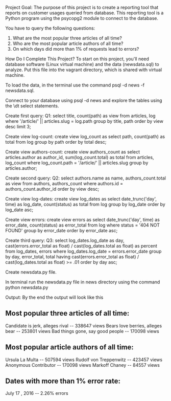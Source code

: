 Project Goal:
The purpose of this project is to create a reporting tool that reports 
on customer usages queried from database. This reporting tool is a Python 
program using the psycopg2 module to connect to the database.

You have to query the following questions:
1. What are the most popular three articles of all time?
2. Who are the most popular article authors of all time? 
3. On which days did more than 1% of requests lead to errors?

How Do I Complete This Project?
To start on this project, you'll need database software (Linux virtual machine) and the 
data (newsdata.sql) to analyze. Put this file into the vagrant directory, which is shared 
with virtual machine.

To load the data, in the terminal use the command 
       psql -d news -f newsdata.sql.

Connect to your database using 
       psql -d news 
and explore the tables using the 
       \dt 
select statements.       

Create first query:
Q1: select title, count(path) as view from articles, log where '/article/' || articles.slug = log.path group by title, path order by view  desc limit 3;

Create view log-count:
create view log_count as select path, count(path) as total from log group by path order by total desc;

Create view authors-count:
create view authors_count as select articles.author as author_id, sum(log_count.total) as total from articles, log_count where log_count.path = '/article/' || articles.slug group by articles.author;

Create second query:
Q2: select authors.name as name, authors_count.total as view from authors, authors_count where authors.id = authors_count.author_id order by view desc;

Create view log-dates:
create view log_dates as select date_trunc('day', time) as log_date, count(status) as total from log group by log_date order by log_date asc;

Create view errors:
create view errors as select date_trunc('day', time) as error_date, count(status) as error_total from log where status = '404 NOT FOUND' group by error_date order by error_date asc;

Create third query:
Q3: select log_dates.log_date as day, cast(errors.error_total as float) / cast(log_dates.total as float) as percent from log_dates, errors where log_dates.log_date = errors.error_date group by day, error_total, total having cast(errors.error_total as float) / cast(log_dates.total as float) >= .01 order by day asc;

Create newsdata.py file.

In terminal run the newsdata.py file in news directory using the command
          python newsdata.py

Output:
By the end the output will look like this

Most popular three articles of all time: 
---------------------------------------- 
Candidate is jerk, alleges rival -- 338647  views
Bears love berries, alleges bear -- 253801  views
Bad things gone, say good people -- 170098  views
 
Most popular article authors of all time: 
----------------------------------------- 
Ursula La Multa -- 507594  views
Rudolf von Treppenwitz -- 423457  views
Anonymous Contributor -- 170098  views
Markoff Chaney -- 84557  views
 
Dates with more than 1% error rate:
-----------------------------------
July 17 , 2016 --  2.26% errors
